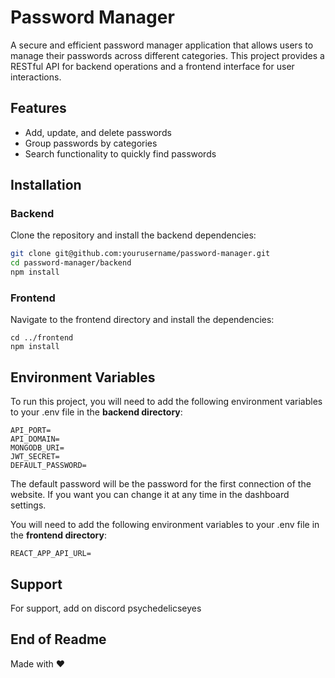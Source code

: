 # Password Manager

A secure and efficient password manager application that allows users to manage their passwords across different categories. This project provides a RESTful API for backend operations and a frontend interface for user interactions.


## Features

- Add, update, and delete passwords
- Group passwords by categories
- Search functionality to quickly find passwords


## Installation
### Backend

Clone the repository and install the backend dependencies:

```bash
git clone git@github.com:yourusername/password-manager.git
cd password-manager/backend
npm install
```
### Frontend
Navigate to the frontend directory and install the dependencies:
```
cd ../frontend
npm install
```
## Environment Variables
To run this project, you will need to add the following environment variables to your .env file in the **backend directory**:
```
API_PORT=
API_DOMAIN=
MONGODB_URI=
JWT_SECRET=
DEFAULT_PASSWORD=
```

The default password will be the  password for the first connection of the website. If you want you can change it at any time in the dashboard settings.

You will need to add the following environment variables to your .env file in the  **frontend directory**:

```
REACT_APP_API_URL=
```
## Support

For support, add on discord psychedelicseyes


## End of Readme

Made with ❤️